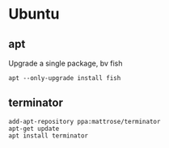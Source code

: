 # Ubuntu

## apt

Upgrade a single package, bv fish

```shell
apt --only-upgrade install fish
```


## terminator


```shell
add-apt-repository ppa:mattrose/terminator
apt-get update
apt install terminator
```


